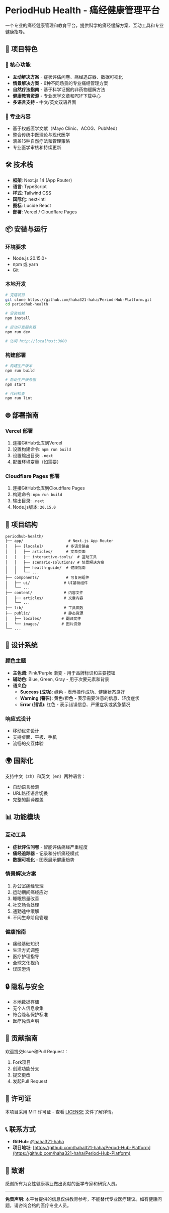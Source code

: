# PeriodHub Health - 痛经健康管理平台

一个专业的痛经健康管理和教育平台，提供科学的痛经缓解方案、互动工具和专业健康指导。

## 🌟 项目特色

### 🎯 核心功能
- **互动解决方案** - 症状评估问卷、痛经追踪器、数据可视化
- **情景解决方案** - 6种不同场景的专业痛经管理方案
- **自然疗法指南** - 基于科学证据的非药物缓解方法
- **健康教育资源** - 专业医学文章和PDF下载中心
- **多语言支持** - 中文/英文双语界面

### 🔬 专业内容
- 基于权威医学文献（Mayo Clinic、ACOG、PubMed）
- 整合传统中医理论与现代医学
- 涵盖15种自然疗法和管理策略
- 专业医学审核和持续更新

## 🛠️ 技术栈

- **框架**: Next.js 14 (App Router)
- **语言**: TypeScript
- **样式**: Tailwind CSS
- **国际化**: next-intl
- **图标**: Lucide React
- **部署**: Vercel / Cloudflare Pages

## 📦 安装与运行

### 环境要求
- Node.js 20.15.0+
- npm 或 yarn
- Git

### 本地开发
```bash
# 克隆项目
git clone https://github.com/haha321-haha/Period-Hub-Platform.git
cd periodhub-health

# 安装依赖
npm install

# 启动开发服务器
npm run dev

# 访问 http://localhost:3000
```

### 构建部署
```bash
# 构建生产版本
npm run build

# 启动生产服务器
npm start

# 代码检查
npm run lint
```

## 🌐 部署指南

### Vercel 部署
1. 连接GitHub仓库到Vercel
2. 设置构建命令: `npm run build`
3. 设置输出目录: `.next`
4. 配置环境变量（如需要）

### Cloudflare Pages 部署
1. 连接GitHub仓库到Cloudflare Pages
2. 构建命令: `npm run build`
3. 输出目录: `.next`
4. Node.js版本: `20.15.0`

## 📁 项目结构

```
periodhub-health/
├── app/                    # Next.js App Router
│   ├── [locale]/          # 多语言路由
│   │   ├── articles/      # 文章页面
│   │   ├── interactive-tools/  # 互动工具
│   │   ├── scenario-solutions/ # 情景解决方案
│   │   ├── health-guide/  # 健康指南
│   │   └── ...
├── components/            # 可复用组件
│   ├── ui/               # UI基础组件
│   └── ...
├── content/              # 内容文件
│   ├── articles/         # 文章内容
│   └── ...
├── lib/                  # 工具函数
├── public/               # 静态资源
│   ├── locales/         # 翻译文件
│   └── images/          # 图片资源
└── ...
```

## 🎨 设计系统

### 颜色主题
- **主色调**: Pink/Purple 渐变 - 用于品牌标识和主要按钮
- **辅助色**: Blue, Green, Gray - 用于次要元素和背景
- **语义色**:
  - **Success (成功)**: 绿色 - 表示操作成功、健康状态良好
  - **Warning (警告)**: 黄色/橙色 - 表示需要注意的信息、轻度症状
  - **Error (错误)**: 红色 - 表示错误信息、严重症状或紧急情况

### 响应式设计
- 移动优先设计
- 支持桌面、平板、手机
- 流畅的交互体验

## 🌍 国际化

支持中文（zh）和英文（en）两种语言：
- 自动语言检测
- URL路径语言切换
- 完整的翻译覆盖

## 📊 功能模块

### 互动工具
- **症状评估问卷** - 智能评估痛经严重程度
- **痛经追踪器** - 记录和分析痛经模式
- **数据可视化** - 图表展示健康趋势

### 情景解决方案
1. 办公室痛经管理
2. 运动期间痛经应对
3. 睡眠质量改善
4. 社交场合处理
5. 通勤途中缓解
6. 不同生命阶段管理

### 健康指南
- 痛经基础知识
- 生活方式调整
- 医疗护理指导
- 全球文化视角
- 误区澄清

## 🔒 隐私与安全

- 本地数据存储
- 无个人信息收集
- 符合隐私保护标准
- 医疗免责声明

## 🤝 贡献指南

欢迎提交Issue和Pull Request：
1. Fork项目
2. 创建功能分支
3. 提交更改
4. 发起Pull Request

## 📄 许可证

本项目采用 MIT 许可证 - 查看 [LICENSE](LICENSE) 文件了解详情。

## 📞 联系方式

- **GitHub**: [@haha321-haha](https://github.com/haha321-haha)
- **项目地址**: [https://github.com/haha321-haha/Period-Hub-Platform](https://github.com/haha321-haha/Period-Hub-Platform)

## 🙏 致谢

感谢所有为女性健康事业做出贡献的医学专家和研究人员。

---

**免责声明**: 本平台提供的信息仅供教育参考，不能替代专业医疗建议。如有健康问题，请咨询合格的医疗专业人员。
